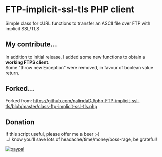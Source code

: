 # FTP-implicit-ssl-tls PHP client
Simple class for cURL functions to transfer an ASCII file over FTP with implicit SSL/TLS<br />

## My contribute...
In addition to initial release, I added some new functions to obtain a **working FTPS client**.<br />
Some "throw new Exception" were removed, in favour of boolean value return.

## Forked...
Forked from: https://github.com/nalindaDJ/php-FTP-implicit-ssl-tls/blob/master/class-ftp-implicit-ssl-tls.php

## Donation
If this script useful, please offer me a beer ;-)<br />
...I know you'll save lots of headache/time/money/boss-rage, be grateful!

[![paypal](https://www.paypalobjects.com/en_US/i/btn/btn_donateCC_LG.gif)](https://www.paypal.com/cgi-bin/webscr?cmd=_s-xclick&hosted_button_id=FVWMLXE4KCFSE&source=url)
